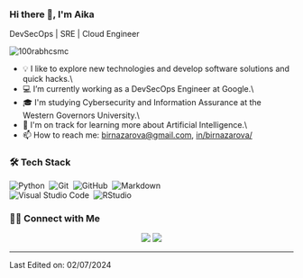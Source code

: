 ### Hi there 👋, I'm Aika

DevSecOps | SRE | Cloud Engineer

<p align="left"> <img src="https://komarev.com/ghpvc/?username=100rabhcsmc&label=Profile%20views&color=0e75b6&style=flat" alt="100rabhcsmc" /> </p>


- 💡 I like to explore new technologies and develop software solutions and quick hacks.\
- 💻 I’m currently working as a DevSecOps Engineer at Google.\
- 🎓 I'm studying Cybersecurity and Information Assurance at the Western Governors University.\
- 🤖 I'm on track for learning more about Artificial Intelligence.\
- 📫 How to reach me: birnazarova@gmail.com, [in/birnazarova/](https://www.linkedin.com/in/birnazarova/)

### 🛠 Tech Stack

![Python](https://img.shields.io/badge/-Python-05122A?style=flat&logo=python)&nbsp;
![Git](https://img.shields.io/badge/-Git-05122A?style=flat&logo=git)&nbsp;
![GitHub](https://img.shields.io/badge/-GitHub-05122A?style=flat&logo=github)&nbsp;
![Markdown](https://img.shields.io/badge/-Markdown-05122A?style=flat&logo=markdown)\
![Visual Studio Code](https://img.shields.io/badge/-Visual%20Studio%20Code-05122A?style=flat&logo=visual-studio-code&logoColor=007ACC)&nbsp;
![RStudio](https://img.shields.io/badge/-RStudio-05122A?style=flat&logo=rstudio)&nbsp;

### 🤝🏻 Connect with Me

<p align="center">
<a href="https://www.linkedin.com/in/birnazarova/"><img src="https://img.shields.io/badge/-Aika%20Birnazarova%20Singh-0077B5?style=flat&logo=Linkedin&logoColor=white"/></a>
<a href="mailto:birnazarova@gmail.com"><img src="https://img.shields.io/badge/-birnazarova@gmail.com-D14836?style=flat&logo=Gmail&logoColor=white"/></a>
</p>

-----

Last Edited on: 02/07/2024
